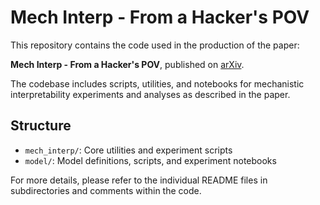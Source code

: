 # Mech Interp - From a Hacker's POV

This repository contains the code used in the production of the paper:

**Mech Interp - From a Hacker's POV**, published on [arXiv](https://arxiv.org/).

The codebase includes scripts, utilities, and notebooks for mechanistic interpretability experiments and analyses as described in the paper.

## Structure

- `mech_interp/`: Core utilities and experiment scripts
- `model/`: Model definitions, scripts, and experiment notebooks

For more details, please refer to the individual README files in subdirectories and comments within the code.
